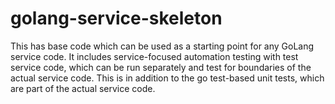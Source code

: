 # golang-service-skeleton
This has base code which can be used as a starting point for any GoLang service code. It includes service-focused automation testing with test service code, which can be run separately and test for boundaries of the actual service code. This is in addition to the go test-based unit tests, which are part of the actual service code.
